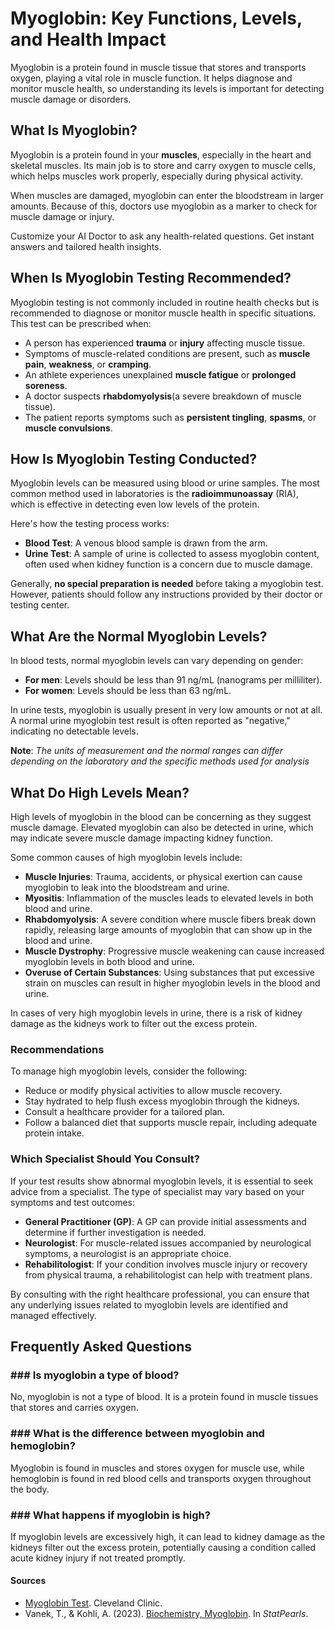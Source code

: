 # Myoglobin: Key Functions, Levels, and Health Impact

Myoglobin is a protein found in muscle tissue that stores and transports oxygen, playing a vital role in muscle function. It helps diagnose and monitor muscle health, so understanding its levels is important for detecting muscle damage or disorders.

## What Is Myoglobin?

Myoglobin is a protein found in your **muscles**, especially in the heart and skeletal muscles. Its main job is to store and carry oxygen to muscle cells, which helps muscles work properly, especially during physical activity.

When muscles are damaged, myoglobin can enter the bloodstream in larger amounts. Because of this, doctors use myoglobin as a marker to check for muscle damage or injury.

Customize your AI Doctor to ask any health-related questions. Get instant answers and tailored health insights.

## When Is Myoglobin Testing Recommended?

Myoglobin testing is not commonly included in routine health checks but is recommended to diagnose or monitor muscle health in specific situations. This test can be prescribed when:

- A person has experienced **trauma** or **injury** affecting muscle tissue.
- Symptoms of muscle-related conditions are present, such as **muscle pain**, **weakness**, or **cramping**.
- An athlete experiences unexplained **muscle fatigue** or **prolonged soreness**.
- A doctor suspects **rhabdomyolysis**(a severe breakdown of muscle tissue).
- The patient reports symptoms such as **persistent tingling**, **spasms**, or **muscle convulsions**.

## How Is Myoglobin Testing Conducted?

Myoglobin levels can be measured using blood or urine samples. The most common method used in laboratories is the **radioimmunoassay** (RIA), which is effective in detecting even low levels of the protein.

Here's how the testing process works:

- **Blood Test**: A venous blood sample is drawn from the arm.
- **Urine Test**: A sample of urine is collected to assess myoglobin content, often used when kidney function is a concern due to muscle damage.

Generally, **no special preparation is needed** before taking a myoglobin test. However, patients should follow any instructions provided by their doctor or testing center.

## What Are the Normal Myoglobin Levels?

In blood tests, normal myoglobin levels can vary depending on gender:

- **For men**: Levels should be less than 91 ng/mL (nanograms per milliliter).
- **For women**: Levels should be less than 63 ng/mL.

In urine tests, myoglobin is usually present in very low amounts or not at all. A normal urine myoglobin test result is often reported as "negative," indicating no detectable levels.

**Note**: _The units of measurement and the normal ranges can differ depending on the laboratory and the specific methods used for analysis_

## What Do High Levels Mean?

High levels of myoglobin in the blood can be concerning as they suggest muscle damage. Elevated myoglobin can also be detected in urine, which may indicate severe muscle damage impacting kidney function.

Some common causes of high myoglobin levels include:

- **Muscle Injuries**: Trauma, accidents, or physical exertion can cause myoglobin to leak into the bloodstream and urine.
- **Myositis**: Inflammation of the muscles leads to elevated levels in both blood and urine.
- **Rhabdomyolysis**: A severe condition where muscle fibers break down rapidly, releasing large amounts of myoglobin that can show up in the blood and urine.
- **Muscle Dystrophy**: Progressive muscle weakening can cause increased myoglobin levels in both blood and urine.
- **Overuse of Certain Substances**: Using substances that put excessive strain on muscles can result in higher myoglobin levels in the blood and urine.

In cases of very high myoglobin levels in urine, there is a risk of kidney damage as the kidneys work to filter out the excess protein.

### Recommendations

To manage high myoglobin levels, consider the following:

- Reduce or modify physical activities to allow muscle recovery.
- Stay hydrated to help flush excess myoglobin through the kidneys.
- Consult a healthcare provider for a tailored plan.
- Follow a balanced diet that supports muscle repair, including adequate protein intake.

### Which Specialist Should You Consult?

If your test results show abnormal myoglobin levels, it is essential to seek advice from a specialist. The type of specialist may vary based on your symptoms and test outcomes:

- **General Practitioner (GP)**: A GP can provide initial assessments and determine if further investigation is needed.
- **Neurologist**: For muscle-related issues accompanied by neurological symptoms, a neurologist is an appropriate choice.
- **Rehabilitologist**: If your condition involves muscle injury or recovery from physical trauma, a rehabilitologist can help with treatment plans.

By consulting with the right healthcare professional, you can ensure that any underlying issues related to myoglobin levels are identified and managed effectively.

## Frequently Asked Questions

### \#\#\# Is myoglobin a type of blood?

No, myoglobin is not a type of blood. It is a protein found in muscle tissues that stores and carries oxygen.

### \#\#\# What is the difference between myoglobin and hemoglobin?

Myoglobin is found in muscles and stores oxygen for muscle use, while hemoglobin is found in red blood cells and transports oxygen throughout the body.

### \#\#\# What happens if myoglobin is high?

If myoglobin levels are excessively high, it can lead to kidney damage as the kidneys filter out the excess protein, potentially causing a condition called acute kidney injury if not treated promptly.

 #### Sources

- [Myoglobin Test](https://my.clevelandclinic.org/health/diagnostics/22142-myoglobin). Cleveland Clinic.
- Vanek, T., & Kohli, A. (2023). [Biochemistry, Myoglobin](https://pubmed.ncbi.nlm.nih.gov/31334976/). In _StatPearls_.